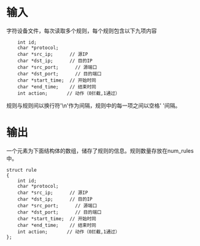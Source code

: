# 输入
字符设备文件，每次读取多个规则，每个规则包含以下九项内容
```
    int id;
    char *protocol;
    char *src_ip;      // 源IP
    char *dst_ip;      // 目的IP
    char *src_port;      // 源端口
    char *dst_port;      // 目的端口
    char *start_time;  // 开始时同
    char *end_time;    // 结束时同
    int action;       // 动作（0拦截,1通过）
```
规则与规则间以换行符'\n'作为间隔，规则中的每一项之间以空格' '间隔。
# 输出
一个元素为下面结构体的数组，储存了规则的信息。规则数量存放在num_rules中。
```
struct rule
{
    int id;
    char *protocol;
    char *src_ip;      // 源IP
    char *dst_ip;      // 目的IP
    char *src_port;      // 源端口
    char *dst_port;      // 目的端口
    char *start_time;  // 开始时同
    char *end_time;    // 结束时同
    int action;       // 动作（0拦截,1通过）
};
```
